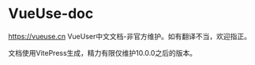 # VueUse-doc
https://vueuse.cn
VueUser中文文档-非官方维护。如有翻译不当，欢迎指正。

文档使用VitePress生成，精力有限仅维护10.0.0之后的版本。

